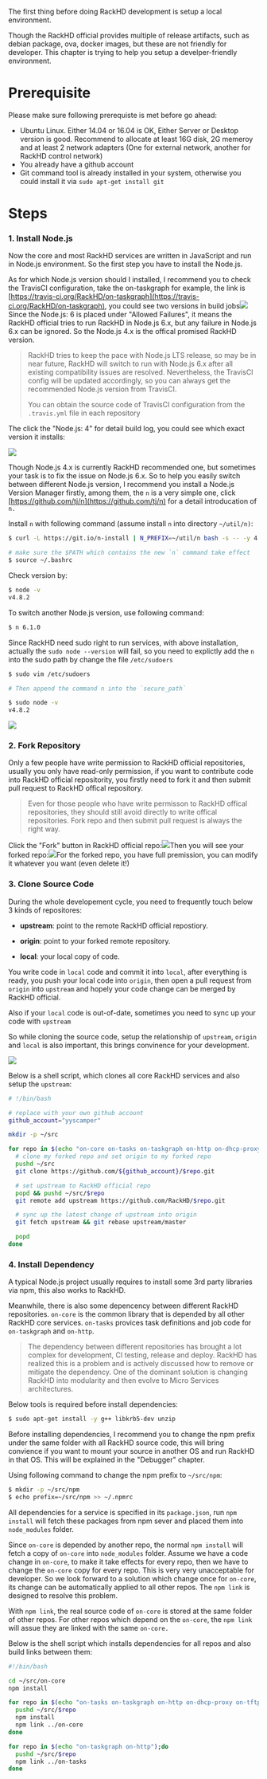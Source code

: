 The first thing before doing RackHD development is setup a local environment.

Though the RackHD official provides multiple of release artifacts, such as debian package, ova, docker images, but these are not friendly for developer. This chapter is  trying to help you setup a develper-friendly environment.

# Prerequisite

Please make sure following prerequiste is met before go ahead:

* Ubuntu Linux. Either 14.04 or 16.04 is OK, Either Server or Desktop version is good. Recommend to allocate at least 16G disk, 2G memeroy and at least 2 network adapters \(One for external network, another for RackHD control network\)
* You already have a github account
* Git command tool is already installed in your system, otherwise you could install it via `sudo apt-get install git`

# Steps

### 1. Install Node.js

Now the core and most RackHD services are written in JavaScript and run in Node.js environment. So the first step you have to install the Node.js.

As for which Node.js version should I installed, I recommend you to check the TravisCI configuration, take the on-taskgraph for example, the link is [https://travis-ci.org/RackHD/on-taskgraph](https://travis-ci.org/RackHD/on-taskgraph), you could see two versions in build jobs![](/assets/travis-ci-nodejs-version.png)Since the Node.js: 6 is placed under "Allowed Failures", it means the RackHD official tries to run RackHD in Node.js 6.x, but any failure in Node.js 6.x can be ignored. So the Node.js 4.x is the offical promised RackHD version.

> RackHD tries to keep the pace with Node.js LTS release, so may be in near future, RackHD will switch to run with Node.js 6.x after all existing compatibility issues are resolved. Nevertheless, the TravisCI config will be updated accordingly, so you can always get the recommended Node.js version from TravisCI.
>
> You can obtain the source code of TravisCI configuration from the `.travis.yml` file in each repository

The click  the "Node.js: 4" for detail build log, you could see which exact version it installs:

![](/assets/travis-ci-exact-version.png)

Though Node.js 4.x is currently RackHD recommended one, but sometimes your task is to fix the issue on Node.js 6.x. So to help you easily switch between different Node.js version, I recommend you install a Node.js Version Manager firstly, among  them, the `n` is a very simple one, click [https://github.com/tj/n](https://github.com/tj/n) for a detail introducation of `n.`

Install `n` with following command \(assume install `n` into directory `~/util/n)`:

```bash
$ curl -L https://git.io/n-install | N_PREFIX=~/util/n bash -s -- -y 4.8.2

# make sure the $PATH which contains the new `n` command take effect
$ source ~/.bashrc
```

Check version by:

```bash
$ node -v
v4.8.2
```

To switch another Node.js version, use following command:

```bash
$ n 6.1.0
```

Since RackHD need sudo right to run services, with above installation, actually the `sudo node --version` will fail, so you need to explictly add the `n` into the sudo path by change the file `/etc/sudoers`

```bash
$ sudo vim /etc/sudoers

# Then append the command n into the `secure_path`

$ sudo node -v
v4.8.2
```

![](/assets/add-n-into-sudo-path.png)

### 2. Fork Repository

Only a few people have write permission to RackHD official repositories, usually you only have read-only permission, if you want to contribute code into RackHD official repositority, you firstly need to fork it and then submit pull request to RackHD offical repository.

> Even for those people who have write permisson to RackHD offical repositories, they should still avoid directly to write offical repositories. Fork repo and then submit pull request is always the right way.

Click the "Fork" button in RackHD official repo:![](/assets/click-fork-button.png)Then you will see your forked repo:![](/assets/my-forked-repo.png)For the forked repo, you have full premission, you can modify it whatever you want \(even delete it!\)

### 3. Clone Source Code

During the whole developement cycle, you need to frequently touch below 3 kinds of repositores:

* **upstream**: point to the remote RackHD official repostiory.

* **origin**: point to your forked remote repository.

* **local**: your local copy of code. 

You write code in `local` code and commit it into `local`, after everything is ready, you push your local code into `origin`, then open a pull request from `origin` into `upstream` and hopely your code change can be merged by RackHD official.

Also if your `local` code is out-of-date, sometimes you need to sync up your code with `upstream`

So while cloning the source code, setup the relationship of `upstream`, `origin` and `local` is also important, this brings convinence for your development.

![](/assets/git-upstream-origin-local.png)

Below is a shell script, which clones all core RackHD services and also setup the `upstream`:

```bash
# !/bin/bash

# replace with your own github account
github_account="yyscamper"

mkdir -p ~/src

for repo in $(echo "on-core on-tasks on-taskgraph on-http on-dhcp-proxy on-tftp on-syslog");do
  # clone my forked repo and set origin to my forked repo
  pushd ~/src
  git clone https://github.com/${github_account}/$repo.git

  # set upstream to RackHD official repo
  popd && pushd ~/src/$repo
  git remote add upstream https://github.com/RackHD/$repo.git

  # sync up the latest change of upstream into origin
  git fetch upstream && git rebase upstream/master

  popd
done
```

### 4. Install Dependency

A typical Node.js project usually requires to install some 3rd party libraries via npm, this also works to RackHD.

Meanwhile, there is also some depencency between different RackHD repositories. `on-core` is the common library that is depended by all other RackHD core services. `on-tasks` provices task definitions and job code for `on-taskgraph` and `on-http`.

> The dependency between different repositories has brought a lot complex for development, CI testing, release and deploy. RackHD has realized this is a problem and is actively discussed how to remove or mitigate the dependency. One of the dominant solution is changing RackHD into modularity and then evolve to Micro Services architectures.

Below tools is required before install dependencies:

```bash
$ sudo apt-get install -y g++ libkrb5-dev unzip
```

Before installing dependencies, I recommend you to change the npm prefix under the same folder with all RackHD source code, this will bring convience if you want to mount your source in another OS and run RackHD in that OS. This will be explained in the "Debugger" chapter.

Using following command to change the npm prefix to `~/src/npm`:

```bash
$ mkdir -p ~/src/npm
$ echo prefix=~/src/npm >> ~/.npmrc
```

All dependencies for a service is specified in its `package.json`, run `npm install` will fetch these packages from npm sever and placed them into `node_modules` folder.

Since `on-core` is depended by another repo, the normal `npm install` will fetch a copy of `on-core` into `node_modules` folder. Assume we have a code change in `on-core`, to make it take effects for every repo, then we have to change the `on-core` copy for every repo. This is very very unacceptable for developer. So we look forward to a solution which change once for `on-core`, its change can be automatically applied to all other repos. The `npm link` is designed to resolve this problem.

With `npm link`, the real source code of `on-core` is stored at the same folder of other repos. For other repos which depend on the `on-core`, the `npm link` will assue they are linked with the same `on-core.`

Below is the shell script which installs dependencies for all repos and also build links between them:

```bash
#!/bin/bash

cd ~/src/on-core
npm install

for repo in $(echo "on-tasks on-taskgraph on-http on-dhcp-proxy on-tftp on-syslog");do
  pushd ~/src/$repo
  npm install
  npm link ../on-core
done

for repo in $(echo "on-taskgraph on-http");do
  pushd ~/src/$repo
  npm link ../on-tasks
done

```





```bash



```



